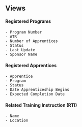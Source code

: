 

## Views 

#### Registered Programs
    - Program Number 
    - ATR 
    - Number of Apprentices 
    - Status 
    - Last Update 
    - Sponsor Name 
#### Registered Apprentices
    - Apprentice 
    - Program
    - Status
    - Date Apprenticeship Begins 
    - Expected Completion Date
#### Related Training Instruction (RTI)
    - Name 
    - Location

